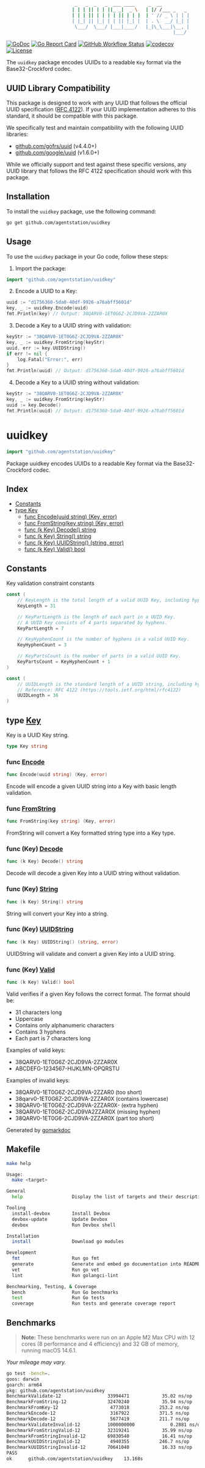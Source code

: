 ```sh
                         _   _  _   _  ___ ____     _  __          
                        | | | || | | ||_ _|  _ \   | |/ /___ _   _ 
                        | | | || | | | | || | | |  | ' // _ \ | | |
                        | |_| || |_| | | || |_| |  | . \  __/ |_| |
                         \___/  \___/ |___|____/   |_|\_\___|\__, |
                                                             |___/ 
```
<!-- [![Sourcegraph](https://sourcegraph.com/github.com/agentstation/uuidkey/-/badge.svg?style=flat-square)](https://sourcegraph.com/github.com/agentstation/uuidkey?badge) -->
[![GoDoc](http://img.shields.io/badge/go-documentation-blue.svg?style=flat-square)](https://pkg.go.dev/github.com/agentstation/uuidkey)
[![Go Report Card](https://goreportcard.com/badge/github.com/agentstation/uuidkey?style=flat-square)](https://goreportcard.com/report/github.com/agentstation/uuidkey)
[![GitHub Workflow Status](https://img.shields.io/github/actions/workflow/status/agentstation/uuidkey/ci.yaml?style=flat-square)](https://github.com/agentstation/uuidkey/actions)
[![codecov](https://codecov.io/gh/agentstation/uuidkey/branch/master/graph/badge.svg?token=35UM5QX1Q3)](https://codecov.io/gh/agentstation/uuidkey)
[![License](http://img.shields.io/badge/license-mit-blue.svg?style=flat-square)](https://raw.githubusercontent.com/agentstation/uuidkey/master/LICENSE)
<!-- [![Forum](https://img.shields.io/badge/community-forum-00afd1.svg?style=flat-square)](https://github.com/agentstation/uuidkey/discussions) -->
<!-- [![Twitter](https://img.shields.io/badge/twitter-@agentstationHQ-55acee.svg?style=flat-square)](https://twitter.com/agentstationHQ) -->

The `uuidkey` package encodes UUIDs to a readable `Key` format via the Base32-Crockford codec.

## UUID Library Compatibility

This package is designed to work with any UUID that follows the official UUID specification ([RFC 4122](https://tools.ietf.org/html/rfc4122)). If your UUID implementation adheres to this standard, it should be compatible with this package.

We specifically test and maintain compatibility with the following UUID libraries:

- [github.com/gofrs/uuid](https://github.com/gofrs/uuid) (v4.4.0+)
- [github.com/google/uuid](https://github.com/google/uuid) (v1.6.0+)

While we officially support and test against these specific versions, any UUID library that follows the RFC 4122 specification should work with this package.

## Installation

To install the `uuidkey` package, use the following command:

```sh
go get github.com/agentstation/uuidkey
```

## Usage

To use the `uuidkey` package in your Go code, follow these steps:

1. Import the package:

```go
import "github.com/agentstation/uuidkey"
```

2. Encode a UUID to a Key:

```go
uuid := "d1756360-5da0-40df-9926-a76abff5601d"
key, _ := uuidkey.Encode(uuid)
fmt.Println(key) // Output: 38QARV0-1ET0G6Z-2CJD9VA-2ZZAR0X
```

3. Decode a Key to a UUID string with validation:

```go
keyStr := "38QARV0-1ET0G6Z-2CJD9VA-2ZZAR0X"
key, _ := uuidkey.FromString(keyStr)
uuid, err := key.UUIDString()
if err != nil {
    log.Fatal("Error:", err)
}
fmt.Println(uuid) // Output: d1756360-5da0-40df-9926-a76abff5601d
```

4. Decode a Key to a UUID string without validation:

```go
keyStr := "38QARV0-1ET0G6Z-2CJD9VA-2ZZAR0X"
key, _ := uuidkey.FromString(keyStr)
uuid := key.Decode()
fmt.Println(uuid) // Output: d1756360-5da0-40df-9926-a76abff5601d
```


<!-- gomarkdoc:embed:start -->

<!-- Code generated by gomarkdoc. DO NOT EDIT -->

# uuidkey

```go
import "github.com/agentstation/uuidkey"
```

Package uuidkey encodes UUIDs to a readable Key format via the Base32\-Crockford codec.

## Index

- [Constants](<#constants>)
- [type Key](<#Key>)
  - [func Encode\(uuid string\) \(Key, error\)](<#Encode>)
  - [func FromString\(key string\) \(Key, error\)](<#FromString>)
  - [func \(k Key\) Decode\(\) string](<#Key.Decode>)
  - [func \(k Key\) String\(\) string](<#Key.String>)
  - [func \(k Key\) UUIDString\(\) \(string, error\)](<#Key.UUIDString>)
  - [func \(k Key\) Valid\(\) bool](<#Key.Valid>)


## Constants

<a name="KeyLength"></a>Key validation constraint constants

```go
const (
    // KeyLength is the total length of a valid UUID Key, including hyphens.
    KeyLength = 31

    // KeyPartLength is the length of each part in a UUID Key.
    // A UUID Key consists of 4 parts separated by hyphens.
    KeyPartLength = 7

    // KeyHyphenCount is the number of hyphens in a valid UUID Key.
    KeyHyphenCount = 3

    // KeyPartsCount is the number of parts in a valid UUID Key.
    KeyPartsCount = KeyHyphenCount + 1
)
```

<a name="UUIDLength"></a>

```go
const (
    // UUIDLength is the standard length of a UUID string, including hyphens.
    // Reference: RFC 4122 (https://tools.ietf.org/html/rfc4122)
    UUIDLength = 36
)
```

<a name="Key"></a>
## type [Key](<https://github.com/agentstation/uuidkey/blob/master/uuidkey.go#L25>)

Key is a UUID Key string.

```go
type Key string
```

<a name="Encode"></a>
### func [Encode](<https://github.com/agentstation/uuidkey/blob/master/codec.go#L33>)

```go
func Encode(uuid string) (Key, error)
```

Encode will encode a given UUID string into a Key with basic length validation.

<a name="FromString"></a>
### func [FromString](<https://github.com/agentstation/uuidkey/blob/master/uuidkey.go#L33>)

```go
func FromString(key string) (Key, error)
```

FromString will convert a Key formatted string type into a Key type.

<a name="Key.Decode"></a>
### func \(Key\) [Decode](<https://github.com/agentstation/uuidkey/blob/master/codec.go#L62>)

```go
func (k Key) Decode() string
```

Decode will decode a given Key into a UUID string without validation.

<a name="Key.String"></a>
### func \(Key\) [String](<https://github.com/agentstation/uuidkey/blob/master/uuidkey.go#L28>)

```go
func (k Key) String() string
```

String will convert your Key into a string.

<a name="Key.UUIDString"></a>
### func \(Key\) [UUIDString](<https://github.com/agentstation/uuidkey/blob/master/uuidkey.go#L86>)

```go
func (k Key) UUIDString() (string, error)
```

UUIDString will validate and convert a given Key into a UUID string.

<a name="Key.Valid"></a>
### func \(Key\) [Valid](<https://github.com/agentstation/uuidkey/blob/master/uuidkey.go#L59>)

```go
func (k Key) Valid() bool
```

Valid verifies if a given Key follows the correct format. The format should be:

- 31 characters long
- Uppercase
- Contains only alphanumeric characters
- Contains 3 hyphens
- Each part is 7 characters long

Examples of valid keys:

- 38QARV0\-1ET0G6Z\-2CJD9VA\-2ZZAR0X
- ABCDEFG\-1234567\-HIJKLMN\-OPQRSTU

Examples of invalid keys:

- 38QARV0\-1ET0G6Z\-2CJD9VA\-2ZZAR0 \(too short\)
- 38qarv0\-1ET0G6Z\-2CJD9VA\-2ZZAR0X \(contains lowercase\)
- 38QARV0\-1ET0G6Z\-2CJD9VA\-2ZZAR0X\- \(extra hyphen\)
- 38QARV0\-1ET0G6Z\-2CJD9VA2ZZAR0X \(missing hyphen\)
- 38QARV0\-1ET0G6\-2CJD9VA\-2ZZAR0X \(part too short\)

Generated by [gomarkdoc](<https://github.com/princjef/gomarkdoc>)


<!-- gomarkdoc:embed:end -->

## Makefile

```sh
make help

Usage:
  make <target>

General
  help                  Display the list of targets and their descriptions

Tooling
  install-devbox        Install Devbox
  devbox-update         Update Devbox
  devbox                Run Devbox shell

Installation
  install               Download go modules

Development
  fmt                   Run go fmt
  generate              Generate and embed go documentation into README.md
  vet                   Run go vet
  lint                  Run golangci-lint

Benchmarking, Testing, & Coverage
  bench                 Run Go benchmarks
  test                  Run Go tests
  coverage              Run tests and generate coverage report
```

## Benchmarks

> **Note:** These benchmarks were run on an Apple M2 Max CPU with 12 cores (8 performance and 4 efficiency) and 32 GB of memory, running macOS 14.6.1.

*Your mileage may vary.*

```sh
go test -bench=.
goos: darwin
goarch: arm64
pkg: github.com/agentstation/uuidkey
BenchmarkValidate-12                 33994471            35.02 ns/op
BenchmarkFromString-12               32470240            35.94 ns/op
BenchmarkFromKey-12                   4773018           253.2 ns/op
BenchmarkEncode-12                    3167922           371.5 ns/op
BenchmarkDecode-12                    5677419           211.7 ns/op
BenchmarkValidateInvalid-12          1000000000             0.2881 ns/op
BenchmarkFromStringValid-12          32319241            35.99 ns/op
BenchmarkFromStringInvalid-12        69830540            16.41 ns/op
BenchmarkUUIDStringValid-12           4940355           246.7 ns/op
BenchmarkUUIDStringInvalid-12        70641040            16.33 ns/op
PASS
ok      github.com/agentstation/uuidkey    13.168s
```
